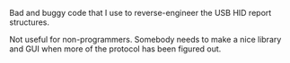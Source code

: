 Bad and buggy code that I use to reverse-engineer the USB HID report structures.

Not useful for non-programmers. Somebody needs to make a nice library and GUI when more of the protocol has been figured out.